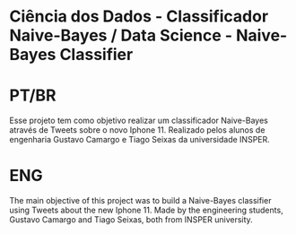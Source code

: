 # Ciência dos Dados - Classificador Naive-Bayes / Data Science - Naive-Bayes Classifier

# PT/BR 
Esse projeto tem como objetivo realizar um classificador Naive-Bayes através de Tweets sobre o novo Iphone 11. Realizado pelos alunos de engenharia Gustavo Camargo e Tiago Seixas da universidade INSPER.

# ENG
The main objective of this project was to build a Naive-Bayes classifier using Tweets about the new Iphone 11. Made by the engineering students, Gustavo Camargo and Tiago Seixas, both from INSPER university.
